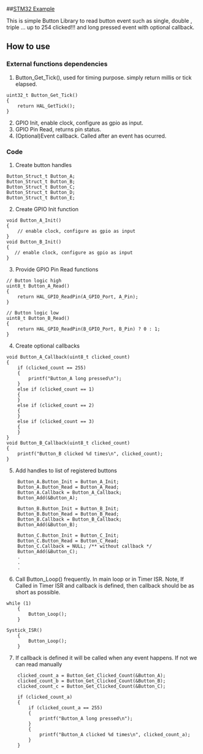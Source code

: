 ##[STM32 Example](https://github.com/alambe94/STM32_Button.git)

This is simple Button Library to read button event such as single, double , triple ... up to 254 clicked!!! and long pressed event with optional callback.

## How to use
### External functions dependencies
1.  Button_Get_Tick(), used for timing purpose. simply return millis or tick elapsed.
```
uint32_t Button_Get_Tick()
{
    return HAL_GetTick();
}
```
2.  GPIO Init, enable clock, configure as gpio as input.
3.  GPIO Pin Read, returns pin status.
3.  (Optional)Event callback. Called after an event has ocurred.

### Code
1. Create button handles
```
Button_Struct_t Button_A;
Button_Struct_t Button_B;
Button_Struct_t Button_C;
Button_Struct_t Button_D;
Button_Struct_t Button_E;
```
2. Create GPIO Init function
```
void Button_A_Init()
{
    // enable clock, configure as gpio as input
}
void Button_B_Init()
{
   // enable clock, configure as gpio as input
}
```
3. Provide GPIO Pin Read functions
```
// Button logic high
uint8_t Button_A_Read()
{
    return HAL_GPIO_ReadPin(A_GPIO_Port, A_Pin);
}
```
```
// Button logic low
uint8_t Button_B_Read()
{
    return HAL_GPIO_ReadPin(B_GPIO_Port, B_Pin) ? 0 : 1;
}
```
4. Create optional callbacks
```
void Button_A_Callback(uint8_t clicked_count)
{
    if (clicked_count == 255)
    {
        printf("Button_A long pressed\n");
    }
    else if (clicked_count == 1)
    {
    }
    else if (clicked_count == 2)
    {
    }
    else if (clicked_count == 3)
    {
    }
}
void Button_B_Callback(uint8_t clicked_count)
{
    printf("Button_B clicked %d times\n", clicked_count);
}
```
5. Add handles to list of registered buttons
```
    Button_A.Button_Init = Button_A_Init;
    Button_A.Button_Read = Button_A_Read;
    Button_A.Callback = Button_A_Callback;
    Button_Add(&Button_A);

    Button_B.Button_Init = Button_B_Init;
    Button_B.Button_Read = Button_B_Read;
    Button_B.Callback = Button_B_Callback;
    Button_Add(&Button_B);

    Button_C.Button_Init = Button_C_Init;
    Button_C.Button_Read = Button_C_Read;
    Button_C.Callback = NULL; /** without callback */
    Button_Add(&Button_C);
    .
    .
    .
```
6. Call Button_Loop() frequently. In main loop or in Timer ISR. Note, If Called in Timer ISR and callback is defined, then callback should be as short as possible.
```
while (1)
    {
        Button_Loop();
    }
```
```
Systick_ISR()
    {
        Button_Loop();
    }
```
7. If callback is defined it will be called when any event happens. If not we can read manually
```
    clicked_count_a = Button_Get_Clicked_Count(&Button_A);
    clicked_count_b = Button_Get_Clicked_Count(&Button_B);
    clicked_count_c = Button_Get_Clicked_Count(&Button_C);

    if (clicked_count_a)
    {
        if (clicked_count_a == 255)
        {
            printf("Button_A long pressed\n");
        }
        {
            printf("Button_A clicked %d times\n", clicked_count_a);
        }
    }
```
